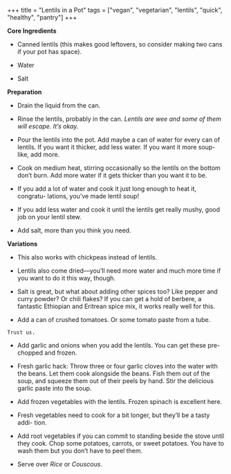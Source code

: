+++
title = "Lentils in a Pot"
tags = ["vegan", "vegetarian", "lentils", "quick", "healthy", "pantry"]
+++

**Core Ingredients**
- Canned lentils (this makes good leftovers, so consider making two cans if
your pot has space).

- Water

- Salt

**Preparation**
- Drain the liquid from the can.

- Rinse the lentils, probably in the can. _Lentils are wee and some of them will
escape. It’s okay._

- Pour the lentils into the pot. Add maybe a can of water for every can of
lentils. If you want it thicker, add less water. If you want it more soup-
like, add more.

- Cook on medium heat, stirring occasionally so the lentils on the bottom
don’t burn. Add more water if it gets thicker than you want it to be.

- If you add a lot of water and cook it just long enough to heat it, congratu-
lations, you’ve made lentil soup!

- If you add less water and cook it until the lentils get really mushy, good
job on your lentil stew.

- Add salt, more than you think you need.

**Variations**
- This also works with chickpeas instead of lentils.

- Lentils also come dried—you’ll need more water and much more time if
you want to do it this way, though.

- Salt is great, but what about adding other spices too? Like pepper and
curry powder? Or chili flakes? If you can get a hold of berbere, a fantastic
Ethiopian and Eritrean spice mix, it works really well for this.

- Add a can of crushed tomatoes. Or some tomato paste from a tube.

```
Trust us.
```


- Add garlic and onions when you add the lentils. You can get these pre-
chopped and frozen.

- Fresh garlic hack: Throw three or four garlic cloves into the water with
the beans. Let them cook alongside the beans. Fish them out of the soup,
and squeeze them out of their peels by hand. Stir the delicious garlic
paste into the soup.

- Add frozen vegetables with the lentils. Frozen spinach is excellent here.

- Fresh vegetables need to cook for a bit longer, but they’ll be a tasty addi-
tion.

- Add root vegetables if you can commit to standing beside the stove until
they cook. Chop some potatoes, carrots, or sweet potatoes. You have to
wash them but you don’t have to peel them.

- Serve over _Rice_ or _Couscous_.
